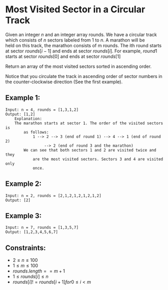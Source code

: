 # Most Visited Sector in a Circular Track 

Given an integer $n$ and an integer array rounds. We have a circular track  
which consists of $n$ sectors labeled from $1$ to $n$. A marathon will be  
held on this track, the marathon consists of m rounds. The ith round starts  
at sector $rounds[i - 1]$ and ends at sector $rounds[i]$. For example, 
$round 1$ starts at sector $rounds[0]$ and ends at sector $rounds[1]$

Return an array of the most visited sectors sorted in ascending order.

Notice that you circulate the track in ascending order of sector numbers in  
the counter-clockwise direction (See the first example).

 

## Example 1:

    Input: n = 4, rounds = [1,3,1,2]
    Output: [1,2]
        Explanation: 
        The marathon starts at sector 1. The order of the visited sectors is 
            as follows:
                1 --> 2 --> 3 (end of round 1) --> 4 --> 1 (end of round 2)
                     --> 2 (end of round 3 and the marathon)
            We can see that both sectors 1 and 2 are visited twice and they 
                are the most visited sectors. Sectors 3 and 4 are visited only 
                once.
            
## Example 2:

    Input: n = 2, rounds = [2,1,2,1,2,1,2,1,2]
    Output: [2]

## Example 3:

    Input: n = 7, rounds = [1,3,5,7]
    Output: [1,2,3,4,5,6,7]

 

## Constraints:

* $2 \le n \le 100$
* $1 \le m \le 100$
* $rounds.length == m + 1$
* $1 \le rounds[i] \le n$
* $rounds[i] != rounds[i + 1] for 0 \le i < m$

